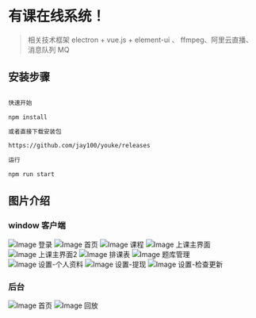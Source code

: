 # 有课在线系统！

> 相关技术框架 electron + vue.js + element-ui 、 ffmpeg、阿里云直播、消息队列 MQ

## 安装步骤

``` bash

快速开始

npm install

或者直接下载安装包

https://github.com/jay100/youke/releases

运行

npm run start

```

## 图片介绍
### window 客户端

![Image 登录](https://raw.githubusercontent.com/jay100/youke/master/images/8d244d99-1bd2-4347-b896-0179d28191fa.jpg)
![Image 首页](https://raw.githubusercontent.com/jay100/youke/master/images/096167ff-5657-4249-a7f8-9c517e185571.jpg)
![Image 课程](https://raw.githubusercontent.com/jay100/youke/master/images/57240519-c042-4bf7-b92c-3c55db69098b.jpg)
![Image 上课主界面](https://raw.githubusercontent.com/jay100/youke/master/images/0327df31-3987-47c0-b329-132495c9d5d1.jpg)
![Image 上课主界面2](https://raw.githubusercontent.com/jay100/youke/master/images/5e78d940-3b2a-4466-ae80-6c19c692d636.jpg)
![Image 排课表](https://raw.githubusercontent.com/jay100/youke/master/images/0dff108f-9991-4060-b712-892db6d47c42.jpg)
![Image 题库管理](https://raw.githubusercontent.com/jay100/youke/master/images/7fe611bb-e278-4fc7-8fd1-0b18e57ef0b2.jpg)
![Image 设置-个人资料](https://raw.githubusercontent.com/jay100/youke/master/images/e16ff0f7-d555-4825-8917-467580d5b3f3.jpg)
![Image 设置-提现](https://raw.githubusercontent.com/jay100/youke/master/images/5883550b-145f-408a-8510-2da3c0c493e0.jpg)
![Image 设置-检查更新](https://raw.githubusercontent.com/jay100/youke/master/images/8784165e-f548-4208-bf14-31040798d725.jpg)

### 后台

![Image 首页](https://raw.githubusercontent.com/jay100/youke/master/images/9689cd5e-a155-4746-b222-626d158539bd.jpg)
![Image 回放](https://raw.githubusercontent.com/jay100/youke/master/images/2d67d4ef-948d-4b19-91e9-1a187f7eb443.jpg)

